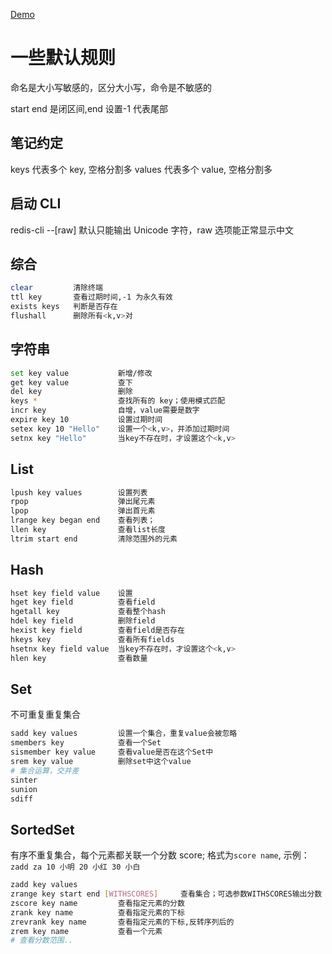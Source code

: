 [Demo](https://github.com/nullptr-z/go-live/blob/main/redis-learn/main.go)

# 一些默认规则

命名是大小写敏感的，区分大小写，命令是不敏感的

start end 是闭区间,end 设置-1 代表尾部

## 笔记约定

keys 代表多个 key, 空格分割多
values 代表多个 value, 空格分割多

## 启动 CLI

redis-cli --[raw] 默认只能输出 Unicode 字符，raw 选项能正常显示中文

## 综合

```sh
clear         清除终端
ttl key       查看过期时间,-1 为永久有效
exists keys   判断是否存在
flushall      删除所有<k,v>对
```

## 字符串

```sh
set key value           新增/修改
get key value           查下
del key                 删除
keys *                  查找所有的 key；使用模式匹配
incr key                自增，value需要是数字
expire key 10           设置过期时间
setex key 10 "Hello"    设置一个<k,v>，并添加过期时间
setnx key "Hello"       当key不存在时，才设置这个<k,v>
```

## List

```sh
lpush key values        设置列表
rpop                    弹出尾元素
lpop                    弹出首元素
lrange key began end    查看列表；
llen key                查看list长度
ltrim start end         清除范围外的元素
```

## Hash

```sh
hset key field value    设置
hget key field          查看field
hgetall key             查看整个hash
hdel key field          删除field
hexist key field        查看field是否存在
hkeys key               查看所有fields
hsetnx key field value  当key不存在时，才设置这个<k,v>
hlen key                查看数量

```

## Set

不可重复重复集合

```sh
sadd key values         设置一个集合，重复value会被忽略
smembers key            查看一个Set
sismember key value     查看value是否在这个Set中
srem key value          删除set中这个value
# 集合运算，交并差
sinter
sunion
sdiff
```

## SortedSet

有序不重复集合，每个元素都关联一个分数 score;
格式为`score name`, 示例：`zadd za 10 小明 20 小红 30 小白`

```sh
zadd key values
zrange key start end [WITHSCORES]     查看集合；可选参数WITHSCORES输出分数
zscore key name         查看指定元素的分数
zrank key name          查看指定元素的下标
zrevrank key name       查看指定元素的下标,反转序列后的
zrem key name           查看一个元素
# 查看分数范围..
```
